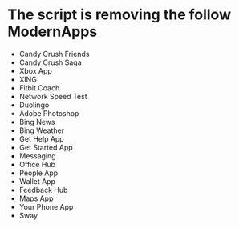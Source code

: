 # The script is removing the follow ModernApps
- Candy Crush Friends
- Candy Crush Saga
- Xbox App
- XING
- Fitbit Coach
- Network Speed Test
- Duolingo
- Adobe Photoshop
- Bing News
- Bing Weather
- Get Help App
- Get Started App
- Messaging
- Office Hub
- People App
- Wallet App
- Feedback Hub
- Maps App
- Your Phone App
- Sway
